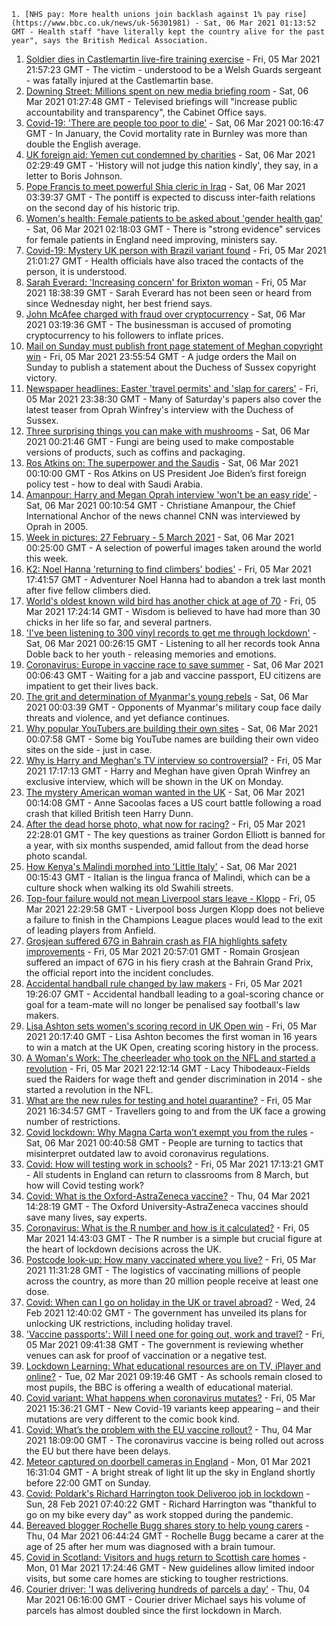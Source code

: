 
    1. [NHS pay: More health unions join backlash against 1% pay rise](https://www.bbc.co.uk/news/uk-56301981) - Sat, 06 Mar 2021 01:13:52 GMT - Health staff "have literally kept the country alive for the past year", says the British Medical Association.
1. [Soldier dies in Castlemartin live-fire training exercise](https://www.bbc.co.uk/news/uk-wales-56301918) - Fri, 05 Mar 2021 21:57:23 GMT - The victim - understood to be a Welsh Guards sergeant - was fatally injured at the Castlemartin base.
1. [Downing Street: Millions spent on new media briefing room](https://www.bbc.co.uk/news/uk-politics-56295191) - Sat, 06 Mar 2021 01:27:48 GMT - Televised briefings will "increase public accountability and transparency", the Cabinet Office says.
1. [Covid-19: 'There are people too poor to die'](https://www.bbc.co.uk/news/uk-56255828) - Sat, 06 Mar 2021 00:16:47 GMT - In January, the Covid mortality rate in Burnley was more than double the English average.
1. [UK foreign aid: Yemen cut condemned by charities](https://www.bbc.co.uk/news/uk-56301743) - Sat, 06 Mar 2021 02:29:49 GMT - 'History will not judge this nation kindly', they say, in a letter to Boris Johnson.
1. [Pope Francis to meet powerful Shia cleric in Iraq](https://www.bbc.co.uk/news/world-middle-east-56302173) - Sat, 06 Mar 2021 03:39:37 GMT - The pontiff is expected to discuss inter-faith relations on the second day of his historic trip.
1. [Women's health: Female patients to be asked about 'gender health gap'](https://www.bbc.co.uk/news/health-56300404) - Sat, 06 Mar 2021 02:18:03 GMT - There is "strong evidence" services for female patients in England need improving, ministers say.
1. [Covid-19: Mystery UK person with Brazil variant found](https://www.bbc.co.uk/news/uk-56298931) - Fri, 05 Mar 2021 21:01:27 GMT - Health officials have also traced the contacts of the person, it is understood.
1. [Sarah Everard: 'Increasing concern' for Brixton woman](https://www.bbc.co.uk/news/uk-england-london-56281473) - Fri, 05 Mar 2021 18:38:39 GMT - Sarah Everard has not been seen or heard from since Wednesday night, her best friend says.
1. [John McAfee charged with fraud over cryptocurrency](https://www.bbc.co.uk/news/technology-56300593) - Sat, 06 Mar 2021 03:19:36 GMT - The businessman is accused of promoting cryptocurrency to his followers to inflate prices.
1. [Mail on Sunday must publish front page statement of Meghan copyright win](https://www.bbc.co.uk/news/uk-56296835) - Fri, 05 Mar 2021 23:55:54 GMT - A judge orders the Mail on Sunday to publish a statement about the Duchess of Sussex copyright victory.
1. [Newspaper headlines: Easter 'travel permits' and 'slap for carers'](https://www.bbc.co.uk/news/blogs-the-papers-56302033) - Fri, 05 Mar 2021 23:38:30 GMT - Many of Saturday's papers also cover the latest teaser from Oprah Winfrey's interview with the Duchess of Sussex.
1. [Three surprising things you can make with mushrooms](https://www.bbc.co.uk/news/stories-56259541) - Sat, 06 Mar 2021 00:21:46 GMT - Fungi are being used to make compostable versions of products, such as coffins and packaging.
1. [Ros Atkins on: The superpower and the Saudis](https://www.bbc.co.uk/news/world-middle-east-56290394) - Sat, 06 Mar 2021 00:10:00 GMT - Ros Atkins on US President Joe Biden’s first foreign policy test - how to deal with Saudi Arabia.
1. [Amanpour: Harry and Megan Oprah interview 'won't be an easy ride'](https://www.bbc.co.uk/news/world-us-canada-56255829) - Sat, 06 Mar 2021 00:10:54 GMT - Christiane Amanpour, the Chief International Anchor of the news channel CNN was interviewed by Oprah in 2005.
1. [Week in pictures: 27 February - 5 March 2021](https://www.bbc.co.uk/news/in-pictures-56283009) - Sat, 06 Mar 2021 00:25:00 GMT - A selection of powerful images taken around the world this week.
1. [K2: Noel Hanna 'returning to find climbers' bodies'](https://www.bbc.co.uk/news/uk-northern-ireland-56296329) - Fri, 05 Mar 2021 17:41:57 GMT - Adventurer Noel Hanna had to abandon a trek last month after five fellow climbers died.
1. [World's oldest known wild bird has another chick at age of 70](https://www.bbc.co.uk/news/world-us-canada-56281983) - Fri, 05 Mar 2021 17:24:14 GMT - Wisdom is believed to have had more than 30 chicks in her life so far, and several partners.
1. ['I've been listening to 300 vinyl records to get me through lockdown'](https://www.bbc.co.uk/news/stories-56187737) - Sat, 06 Mar 2021 00:26:15 GMT - Listening to all her records took Anna Doble back to her youth - releasing memories and emotions.
1. [Coronavirus: Europe in vaccine race to save summer](https://www.bbc.co.uk/news/world-europe-56292087) - Sat, 06 Mar 2021 00:06:43 GMT - Waiting for a jab and vaccine passport, EU citizens are impatient to get their lives back.
1. [The grit and determination of Myanmar's young rebels](https://www.bbc.co.uk/news/world-asia-56293923) - Sat, 06 Mar 2021 00:03:39 GMT - Opponents of Myanmar's military coup face daily threats and violence, and yet defiance continues.
1. [Why popular YouTubers are building their own sites](https://www.bbc.co.uk/news/technology-55349255) - Sat, 06 Mar 2021 00:07:58 GMT - Some big YouTube names are building their own video sites on the side - just in case.
1. [Why is Harry and Meghan's TV interview so controversial?](https://www.bbc.co.uk/news/explainers-56281444) - Fri, 05 Mar 2021 17:17:13 GMT - Harry and Meghan have given Oprah Winfrey an exclusive interview, which will be shown in the UK on Monday.
1. [The mystery American woman wanted in the UK](https://www.bbc.co.uk/news/world-us-canada-56246511) - Sat, 06 Mar 2021 00:14:08 GMT - Anne Sacoolas faces a US court battle following a road crash that killed British teen Harry Dunn.
1. [After the dead horse photo, what now for racing?](https://www.bbc.co.uk/sport/horse-racing/56288334) - Fri, 05 Mar 2021 22:28:01 GMT - The key questions as trainer Gordon Elliott is banned for a year, with six months suspended, amid fallout from the dead horse photo scandal.
1. [How Kenya's Malindi morphed into 'Little Italy'](https://www.bbc.co.uk/news/world-africa-56284827) - Sat, 06 Mar 2021 00:15:43 GMT - Italian is the lingua franca of Malindi, which can be a culture shock when walking its old Swahili streets.
1. [Top-four failure would not mean Liverpool stars leave - Klopp](https://www.bbc.co.uk/sport/football/56301568) - Fri, 05 Mar 2021 22:29:58 GMT - Liverpool boss Jurgen Klopp does not believe a failure to finish in the Champions League places would lead to the exit of leading players from Anfield.
1. [Grosjean suffered 67G in Bahrain crash as FIA highlights safety improvements](https://www.bbc.co.uk/sport/formula1/56296858) - Fri, 05 Mar 2021 20:57:01 GMT - Romain Grosjean suffered an impact of 67G in his fiery crash at the Bahrain Grand Prix, the official report into the incident concludes.
1. [Accidental handball rule changed by law makers](https://www.bbc.co.uk/sport/football/56291850) - Fri, 05 Mar 2021 19:26:07 GMT - Accidental handball leading to a goal-scoring chance or goal for a team-mate will no longer be penalised say football's law makers.
1. [Lisa Ashton sets women's scoring record in UK Open win](https://www.bbc.co.uk/sport/darts/56298547) - Fri, 05 Mar 2021 20:17:40 GMT - Lisa Ashton becomes the first woman in 16 years to win a match at the UK Open, creating scoring history in the process.
1. [A Woman's Work: The cheerleader who took on the NFL and started a revolution](https://www.bbc.co.uk/sport/american-football/56031919) - Fri, 05 Mar 2021 22:12:14 GMT - Lacy Thibodeaux-Fields sued the Raiders for wage theft and gender discrimination in 2014 - she started a revolution in the NFL.
1. [What are the new rules for testing and hotel quarantine?](https://www.bbc.co.uk/news/explainers-52544307) - Fri, 05 Mar 2021 16:34:57 GMT - Travellers going to and from the UK face a growing number of restrictions.
1. [Covid lockdown: Why Magna Carta won’t exempt you from the rules](https://www.bbc.co.uk/news/56295261) - Sat, 06 Mar 2021 00:40:58 GMT - People are turning to tactics that misinterpret outdated law to avoid coronavirus regulations.
1. [Covid: How will testing work in schools?](https://www.bbc.co.uk/news/education-51643556) - Fri, 05 Mar 2021 17:13:21 GMT - All students in England can return to classrooms from 8 March, but how will Covid testing work?
1. [Covid: What is the Oxford-AstraZeneca vaccine?](https://www.bbc.co.uk/news/health-55302595) - Thu, 04 Mar 2021 14:28:19 GMT - The Oxford University-AstraZeneca vaccines should save many lives, say experts.
1. [Coronavirus: What is the R number and how is it calculated?](https://www.bbc.co.uk/news/health-52473523) - Fri, 05 Mar 2021 14:43:03 GMT - The R number is a simple but crucial figure at the heart of lockdown decisions across the UK.
1. [Postcode look-up: How many vaccinated where you live?](https://www.bbc.co.uk/news/health-55274833) - Fri, 05 Mar 2021 11:31:28 GMT - The logistics of vaccinating millions of people across the country, as more than 20 million people receive at least one dose.
1. [Covid: When can I go on holiday in the UK or travel abroad?](https://www.bbc.co.uk/news/explainers-52646738) - Wed, 24 Feb 2021 12:40:02 GMT - The government has unveiled its plans for unlocking UK restrictions, including holiday travel.
1. ['Vaccine passports': Will I need one for going out, work and travel?](https://www.bbc.co.uk/news/explainers-55718553) - Fri, 05 Mar 2021 09:41:38 GMT - The government is reviewing whether venues can ask for proof of vaccination or a negative test.
1. [Lockdown Learning: What educational resources are on TV, iPlayer and online?](https://www.bbc.co.uk/news/education-55591821) - Tue, 02 Mar 2021 09:19:46 GMT - As schools remain closed to most pupils, the BBC is offering a wealth of educational material.
1. [Covid variant: What happens when coronavirus mutates?](https://www.bbc.co.uk/news/health-56286744) - Fri, 05 Mar 2021 15:36:21 GMT - New Covid-19 variants keep appearing – and their mutations are very different to the comic book kind.
1. [Covid: What’s the problem with the EU vaccine rollout?](https://www.bbc.co.uk/news/explainers-56286235) - Thu, 04 Mar 2021 18:09:00 GMT - The coronavirus vaccine is being rolled out across the EU but there have been delays.
1. [Meteor captured on doorbell cameras in England](https://www.bbc.co.uk/news/uk-56241705) - Mon, 01 Mar 2021 16:31:04 GMT - A bright streak of light lit up the sky in England shortly before 22:00 GMT on Sunday.
1. [Covid: Poldark's Richard Harrington took Deliveroo job in lockdown](https://www.bbc.co.uk/news/uk-wales-56225148) - Sun, 28 Feb 2021 07:40:22 GMT - Richard Harrington was "thankful to go on my bike every day" as work stopped during the pandemic.
1. [Bereaved blogger Rochelle Bugg shares story to help young carers](https://www.bbc.co.uk/news/uk-england-suffolk-56251118) - Thu, 04 Mar 2021 06:44:24 GMT - Rochelle Bugg became a carer at the age of 25 after her mum was diagnosed with a brain tumour.
1. [Covid in Scotland: Visitors and hugs return to Scottish care homes](https://www.bbc.co.uk/news/uk-scotland-56242468) - Mon, 01 Mar 2021 17:24:46 GMT - New guidelines allow limited indoor visits, but some care homes are sticking to tougher restrictions.
1. [Courier driver: 'I was delivering hundreds of parcels a day'](https://www.bbc.co.uk/news/uk-scotland-56272459) - Thu, 04 Mar 2021 06:16:00 GMT - Courier driver Michael says his volume of parcels has almost doubled since the first lockdown in March.

